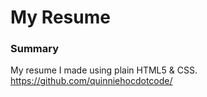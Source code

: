 # My Resume

### Summary

My resume I made using plain HTML5 & CSS.
https://github.com/quinniehocdotcode/
